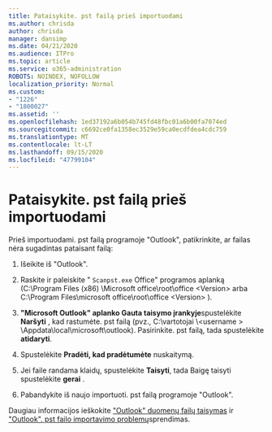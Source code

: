 ```yaml
---
title: Pataisykite. pst failą prieš importuodami
ms.author: chrisda
author: chrisda
manager: dansimp
ms.date: 04/21/2020
ms.audience: ITPro
ms.topic: article
ms.service: o365-administration
ROBOTS: NOINDEX, NOFOLLOW
localization_priority: Normal
ms.custom:
- "1226"
- "1800027"
ms.assetid: ''
ms.openlocfilehash: 1ed37192a6b054b745fd48fbc01a6b00fa7074ed
ms.sourcegitcommit: c6692ce0fa1358ec3529e59ca0ecdfdea4cdc759
ms.translationtype: MT
ms.contentlocale: lt-LT
ms.lasthandoff: 09/15/2020
ms.locfileid: "47799104"
---
```

# <a name="repair-pst-file-before-importing"></a>Pataisykite. pst failą prieš importuodami

Prieš importuodami. pst failą programoje "Outlook", patikrinkite, ar failas nėra sugadintas pataisant failą:

1. Išeikite iš "Outlook".

2. Raskite ir paleiskite " `Scanpst.exe` Office" programos aplanką (C:\Program Files (x86) \Microsoft office\root\office \<Version\> arba C:\Program Files\microsoft office\root\office \<Version\> ).

3. **"Microsoft Outlook" aplanko Gauta taisymo įrankyje**spustelėkite **Naršyti** , kad rastumėte. pst failą (pvz., C:\vartotojai \\<username \> \Appdata\local\microsoft\outlook). Pasirinkite. pst failą, tada spustelėkite **atidaryti**.

4. Spustelėkite **Pradėti, kad pradėtumėte** nuskaitymą.

5. Jei faile randama klaidų, spustelėkite **Taisyti**, tada Baigę taisyti spustelėkite **gerai** .

6. Pabandykite iš naujo importuoti. pst failą programoje "Outlook".

Daugiau informacijos ieškokite ["Outlook" duomenų failų taisymas](https://support.office.com/article/25663bc3-11ec-4412-86c4-60458afc5253) ir ["Outlook". pst failo importavimo problemų](https://support.office.com/article/2d2e50dc-5c36-4ab2-ab50-f1be733b3d6e)sprendimas.
